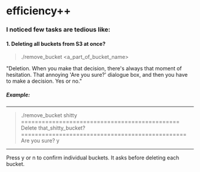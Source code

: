 # efficiency++

### I noticed few tasks are tedious like:

#### 1. Deleting all buckets from S3 at once?

  > ./remove_bucket <a_part_of_bucket_name>
  
  
"Deletion. When you make that decision, there's always that moment of hesitation. That annoying 'Are you sure?' dialogue box, and then you have to make a decision. Yes or no."

  
##### Example:
---------------------
  > ./remove_bucket shitty
   ==============================================
Delete that_shitty_bucket?
 ================================================
Are you sure? y
---------------------

Press y or n to confirm individual buckets.
It asks before deleting each bucket.

